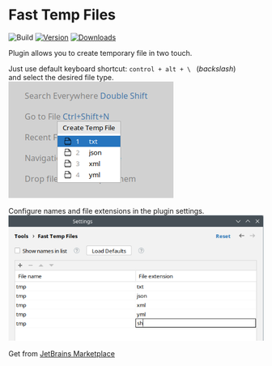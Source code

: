 # Fast Temp Files

![Build](https://github.com/stykalin/fast-temp-files/workflows/Build/badge.svg)
[![Version](https://img.shields.io/jetbrains/plugin/v/23506.svg)](https://plugins.jetbrains.com/plugin/23506)
[![Downloads](https://img.shields.io/jetbrains/plugin/d/23506.svg)](https://plugins.jetbrains.com/plugin/23506)

<!-- Plugin description -->
Plugin allows you to create temporary file in two touch.  

Just use default keyboard shortcut: `control + alt + \ ` (_backslash_)  
and select the desired file type.  
<img src="https://raw.githubusercontent.com/stykalin/fast-temp-files/master/img/create-menu.png" title="Create menu"/>

Configure names and file extensions in the plugin settings.  
<img src="https://raw.githubusercontent.com/stykalin/fast-temp-files/master/img/settings.png" title="Settings dialog" width="600" />
<!-- Plugin description end -->
Get from [JetBrains Marketplace](https://plugins.jetbrains.com/plugin/23506-fast-temp-files)